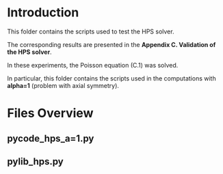 # Introduction

This folder contains the scripts used to test the HPS solver.

The corresponding results are presented in the **Appendix C. Validation of the HPS solver**.

In these experiments, the Poisson equation (C.1) was solved.

In particular, this folder contains the scripts used in the computations with **alpha=1** (problem with axial symmetry).

# Files Overview
## pycode_hps_a=1.py
## pylib_hps.py
